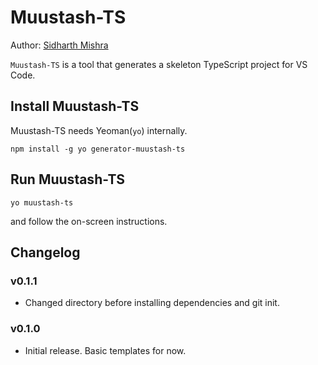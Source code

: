 # Muustash-TS

Author: [Sidharth Mishra](mailto:sidmishraw@gmail.com)

`Muustash-TS` is a tool that generates a skeleton TypeScript project for VS Code.

## Install Muustash-TS

Muustash-TS needs Yeoman(`yo`) internally.

```shell
npm install -g yo generator-muustash-ts
```

## Run Muustash-TS

```shell
yo muustash-ts
```

and follow the on-screen instructions.

## Changelog

### v0.1.1

* Changed directory before installing dependencies and git init.

### v0.1.0

* Initial release. Basic templates for now.
